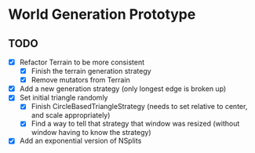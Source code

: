 # World Generation Prototype

## TODO

- [X] Refactor Terrain to be more consistent
  - [X] Finish the terrain generation strategy
  - [X] Remove mutators from Terrain
- [X] Add a new generation strategy (only longest edge is broken up)
- [X] Set initial triangle randomly
  - [X] Finish CircleBasedTriangleStrategy (needs to set relative to center, and scale appropriately)
  - [X] Find a way to tell that strategy that window was resized (without window having to know the strategy)
- [X] Add an exponential version of NSplits
